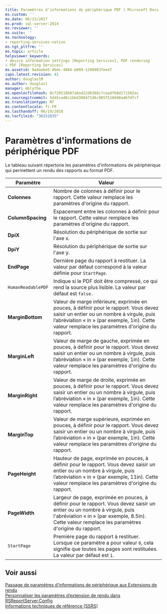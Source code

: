 ```yaml
---
title: Paramètres d’informations de périphérique PDF | Microsoft Docs
ms.custom: ''
ms.date: 06/13/2017
ms.prod: sql-server-2014
ms.reviewer: ''
ms.suite: ''
ms.technology:
- reporting-services-native
ms.tgt_pltfrm: ''
ms.topic: article
helpviewer_keywords:
- device information settings [Reporting Services], PDF rendering
- PDF [Reporting Services]
ms.assetid: 9a4aabe5-dbdc-4884-b999-1200983fee47
caps.latest.revision: 41
author: douglaslM
ms.author: douglasl
manager: mblythe
ms.openlocfilehash: 0c720518b07a0ad22d8308c7ceadfb8d171502ac
ms.sourcegitcommit: 5dd5cad0c1bbd308471d6c885f516948ad67dfcf
ms.translationtype: MT
ms.contentlocale: fr-FR
ms.lasthandoff: 06/19/2018
ms.locfileid: "36151835"
---
```

# <a name="pdf-device-information-settings"></a>Paramètres d'informations de périphérique PDF
  Le tableau suivant répertorie les paramètres d'informations de périphérique qui permettent un rendu des rapports au format PDF.  
  
|Paramètre|Valeur|  
|-------------|-----------|  
|**Colonnes**|Nombre de colonnes à définir pour le rapport. Cette valeur remplace les paramètres d'origine du rapport.|  
|**ColumnSpacing**|Espacement entre les colonnes à définir pour le rapport. Cette valeur remplace les paramètres d'origine du rapport.|  
|**DpiX**|Résolution du périphérique de sortie sur l'axe x.|  
|**DpiY**|Résolution du périphérique de sortie sur l'axe y.|  
|**EndPage**|Dernière page du rapport à restituer. La valeur par défaut correspond à la valeur définie pour `StartPage`.|  
|`HumanReadablePDF`|Indique si le PDF doit être compressé, ce qui rend la source plus lisible. La valeur par défaut est `false.`|  
|**MarginBottom**|Valeur de marge inférieure, exprimée en pouces, à définir pour le rapport. Vous devez saisir un entier ou un nombre à virgule, puis l’abréviation « in » (par exemple, 1in). Cette valeur remplace les paramètres d'origine du rapport.|  
|**MarginLeft**|Valeur de marge de gauche, exprimée en pouces, à définir pour le rapport. Vous devez saisir un entier ou un nombre à virgule, puis l’abréviation « in » (par exemple, 1in). Cette valeur remplace les paramètres d'origine du rapport.|  
|**MarginRight**|Valeur de marge de droite, exprimée en pouces, à définir pour le rapport. Vous devez saisir un entier ou un nombre à virgule, puis l’abréviation « in » (par exemple, 1in). Cette valeur remplace les paramètres d'origine du rapport.|  
|**MarginTop**|Valeur de marge supérieure, exprimée en pouces, à définir pour le rapport. Vous devez saisir un entier ou un nombre à virgule, puis l’abréviation « in » (par exemple, 1in). Cette valeur remplace les paramètres d'origine du rapport.|  
|**PageHeight**|Hauteur de page, exprimée en pouces, à définir pour le rapport. Vous devez saisir un entier ou un nombre à virgule, puis l’abréviation « in » (par exemple, 11in). Cette valeur remplace les paramètres d'origine du rapport.|  
|**PageWidth**|Largeur de page, exprimée en pouces, à définir pour le rapport. Vous devez saisir un entier ou un nombre à virgule, puis l'abréviation « in » (par exemple, 8.5in). Cette valeur remplace les paramètres d'origine du rapport.|  
|`StartPage`|Première page du rapport à restituer. Lorsque ce paramètre a pour valeur `0`, cela signifie que toutes les pages sont restituées. La valeur par défaut est `1`.|  
  
## <a name="see-also"></a>Voir aussi  
 [Passage de paramètres d’informations de périphérique aux Extensions de rendu](report-server-web-service/net-framework/passing-device-information-settings-to-rendering-extensions.md)   
 [Personnaliser les paramètres d’extension de rendu dans RSReportServer.Config](customize-rendering-extension-parameters-in-rsreportserver-config.md)   
 [Informations techniques de référence &#40;SSRS&#41;](../../2014/reporting-services/technical-reference-ssrs.md)  
  
  